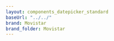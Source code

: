 ```yaml
---
layout: components_datepicker_standard
baseUrl: "../../"
brand: Movistar
brand_folder: Movistar
---
```

